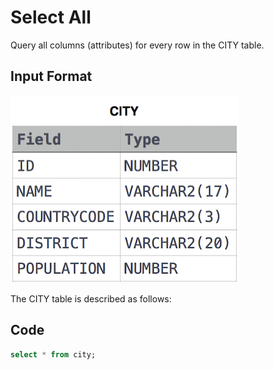 # Select All
Query all columns (attributes) for every row in the CITY table.

## Input Format
![City Table](img/1449729804-f21d187d0f-CITY.jpg)

The CITY table is described as follows: 

## Code

```sql
select * from city;
```